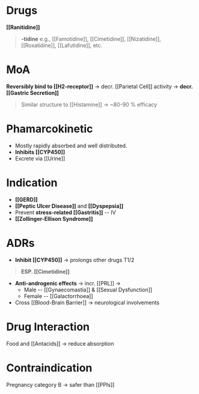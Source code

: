 # Drugs
**[[Ranitidine]]** 
> **-tidine** e.g., [[Famotidine]], [[Cimetidine]], [[Nizatidine]], [[Roxatidine]], [[Lafutidine]], etc.

# MoA
**Reversibly bind to [[H2-receptor]]** -> decr. [[Parietal Cell]] activity -> **decr. [[Gastric Secretion]]**
> Similar structure to [[Histamine]] -> ~80-90 % efficacy

# Phamarcokinetic
- Mostly rapidly absorbed and well distributed.
- **Inhibits [[CYP450]]**
- Excrete via [[Urine]]

# Indication
- **[[GERD]]**
- **[[Peptic Ulcer Disease]]** and **[[Dyspepsia]]**
- Prevent **stress-related [[Gastritis]]** -- IV
- **[[Zollinger-Ellison Syndrome]]**

# ADRs
- **Inhibit [[CYP450]]** -> prolongs other drugs T1/2
> **ESP. [[Cimetidine]]**
- **Anti-androgenic effects** -> incr. [[PRL]] ->
	- Male -- [[Gynaecomastia]] & [[Sexual Dysfunction]]
	- Female -- [[Galactorrhoea]]
- Cross [[Blood-Brain Barrier]] -> neurological involvements 

# Drug Interaction
Food and [[Antacids]] -> reduce absorption

# Contraindication
Pregnancy category B -> safer than [[PPIs]]